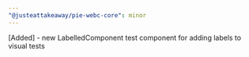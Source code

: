 ```yaml
---
"@justeattakeaway/pie-webc-core": minor
---
```


[Added] - new LabelledComponent test component for adding labels to visual tests
